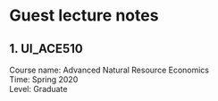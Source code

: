 # Guest lecture notes

## 1. UI_ACE510   
Course name: Advanced Natural Resource Economics   
Time: Spring 2020   
Level: Graduate   
